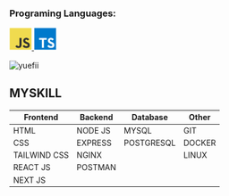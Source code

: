 <h3 align="left">Programing Languages:</h3>
<p align="left">
<a href="https://developer.mozilla.org/en-US/docs/Web/JavaScript" target="_blank" rel="noreferrer"> <img src="https://raw.githubusercontent.com/devicons/devicon/master/icons/javascript/javascript-original.svg" alt="javascript" width="40" height="40"/> </a><a href="https://www.typescriptlang.org/" target="_blank" rel="noreferrer"> <img src="https://raw.githubusercontent.com/devicons/devicon/master/icons/typescript/typescript-original.svg" alt="typescript" width="40" height="40"/> </a> </p>
</p>
<img align="center" src="https://github-readme-stats.vercel.app/api/top-langs?username=yuefii&show_icons=true&locale=en&layout=compact" alt="yuefii" />

## MYSKILL

| Frontend     | Backend | Database   | Other  |
| ------------ | ------- | ---------- | ------ |
| HTML         | NODE JS | MYSQL      | GIT    |
| CSS          | EXPRESS | POSTGRESQL | DOCKER |
| TAILWIND CSS | NGINX   |            | LINUX  |
| REACT JS     | POSTMAN |            |        |
| NEXT JS      |         |            |        |

